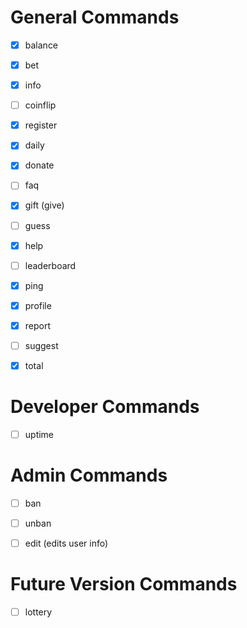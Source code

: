 # General Commands
- [x] balance
- [x] bet
- [x] info
- [ ] coinflip
- [x] register
- [x] daily
- [x] donate
- [ ] faq
- [x] gift (give)
- [ ] guess
- [x] help
- [ ] leaderboard
- [x] ping
- [x] profile
- [x] report
- [ ] suggest
- [x] total


# Developer Commands
- [ ] uptime


# Admin Commands
- [ ] ban
- [ ] unban
- [ ] edit (edits user info)


# Future Version Commands
- [ ] lottery
